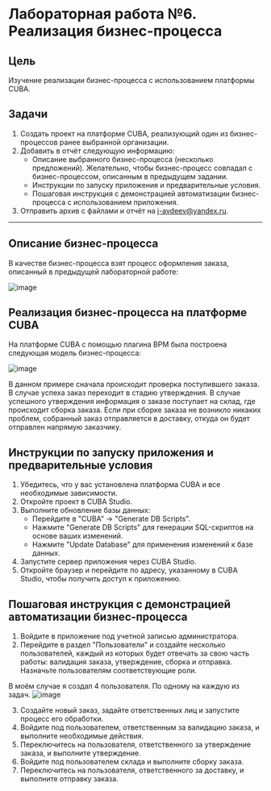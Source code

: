 # Лабораторная работа №6. Реализация бизнес-процесса

## Цель
Изучение реализации бизнес-процесса с использованием платформы CUBA.

## Задачи
1. Создать проект на платформе CUBA, реализующий один из бизнес-процессов ранее выбранной организации.
2. Добавить в отчёт следующую информацию:
   - Описание выбранного бизнес-процесса (несколько предложений). Желательно, чтобы бизнес-процесс совпадал с бизнес-процессом, описанным в предыдущем задании.
   - Инструкции по запуску приложения и предварительные условия.
   - Пошаговая инструкция с демонстрацией автоматизации бизнес-процесса с использованием приложения.
3. Отправить архив с файлами и отчёт на j-avdeev@yandex.ru.
   
---

## Описание бизнес-процесса

В качестве бизнес-процесса взят процесс оформления заказа, описанный в предыдущей лабораторной работе:

![image](https://github.com/DekartVan/Design-and-support-methods/assets/60447026/01def880-70d4-4960-a454-d61d2de79319)

## Реализация бизнес-процесса на платформе CUBA

На платформе CUBA с помощью плагина BPM была построена следующая модель бизнес-процесса:

![image](https://github.com/DekartVan/Design-and-support-methods/assets/60447026/a9374648-1e94-4184-bbee-2c6406cd7263)

В данном примере сначала происходит проверка поступившего заказа. В случае успеха заказ переходит в стадию утверждения. В случае успешного утверждения информация о заказе поступает на склад, где происходит сборка заказа. Если при сборке заказа не возникло никаких проблем, собранный заказ отправляется в доставку, откуда он будет отправлен напрямую заказчику.

## Инструкции по запуску приложения и предварительные условия

1. Убедитесь, что у вас установлена платформа CUBA и все необходимые зависимости.
2. Откройте проект в CUBA Studio.
3. Выполните обновление базы данных:
   - Перейдите в "CUBA" -> "Generate DB Scripts".
   - Нажмите "Generate DB Scripts" для генерации SQL-скриптов на основе ваших изменений.
   - Нажмите "Update Database" для применения изменений к базе данных.
4. Запустите сервер приложения через CUBA Studio.
5. Откройте браузер и перейдите по адресу, указанному в CUBA Studio, чтобы получить доступ к приложению.

## Пошаговая инструкция с демонстрацией автоматизации бизнес-процесса

1. Войдите в приложение под учетной записью администратора.
2. Перейдите в раздел "Пользователи" и создайте несколько пользователей, каждый из которых будет отвечать за свою часть работы: валидация заказа, утверждение, сборка и отправка. Назначьте пользователям соответствующие роли.

В моём случае я создал 4 пользователя. По одному на каждую из задач.
![image](https://github.com/DekartVan/Design-and-support-methods/assets/60447026/6e65f043-bf29-4742-96cd-aa256ebf6704)

3. Создайте новый заказ, задайте ответственных лиц и запустите процесс его обработки.
4. Войдите под пользователем, ответственным за валидацию заказа, и выполните необходимые действия.
5. Переключитесь на пользователя, ответственного за утверждение заказа, и выполните утверждение.
6. Войдите под пользователем склада и выполните сборку заказа.
7. Переключитесь на пользователя, ответственного за доставку, и выполните отправку заказа.

